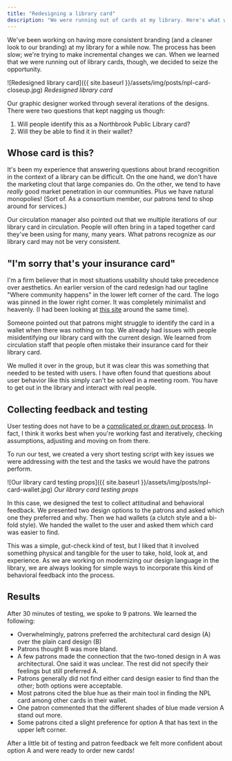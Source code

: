 ```yaml
---
title: "Redesigning a library card"
description: "We were running out of cards at my library. Here's what we did to revamp the design and involve users in the process."
---
```


We've been working on having more consistent branding (and a cleaner look to our branding) at my library for a while now. The process has been slow; we're trying to make incremental changes we can. When we learned that we were running out of library cards, though, we decided to seize the opportunity.

<!--more-->

![Redesigned library card]({{ site.baseurl }}/assets/img/posts/npl-card-closeup.jpg)
*Redesigned library card*

Our graphic designer worked through several iterations of the designs. There were two questions that kept nagging us though:

1. Will people identify this as a Northbrook Public Library card?
2. Will they be able to find it in their wallet?

## Whose card is this?

It's been my experience that answering questions about brand recognition in the context of a library can be difficult. On the one hand, we don't have the marketing clout that large companies do. On the other, we tend to have *really* good market penetration in our communities. Plus we have natural monopolies! (Sort of. As a consortium member, our patrons tend to shop around for services.)

Our circulation manager also pointed out that we multiple iterations of our library card in circulation. People will often bring in a taped together card they've been using for many, many years. What patrons recognize as *our* library card may not be very consistent.

## "I'm sorry that's your insurance card"

I'm a firm believer that in most situations usability should take precedence over aesthetics. An earlier version of the card redesign had our tagline "Where community happens" in the lower left corner of the card. The logo was pinned in the lower right corner. It was completely minimalist and heavenly. (I had been looking at [this site](http://minimal.directory/) around the same time).

Someone pointed out that patrons might struggle to identify the card in a wallet when there was nothing on top. We already had issues with people misidentifying our library card with the current design. We learned from circulation staff that people often mistake their insurance card for their library card.

We mulled it over in the group, but it was clear this was something that needed to be tested with users. I have often found that questions about user behavior like this simply can't be solved in a meeting room. You have to get out in the library and interact with real people.

## Collecting feedback and testing

User testing does not have to be a [complicated or drawn out process](/posts/library-website-usability-testing/). In fact, I think it works best when you're working fast and iteratively, checking assumptions, adjusting and moving on from there.

To run our test, we created a very short testing script with key issues we were addressing with the test and the tasks we would have the patrons perform.

![Our library card testing props]({{ site.baseurl }}/assets/img/posts/npl-card-wallet.jpg)
*Our library card testing props*

In this case, we designed the test to collect attitudinal and behavioral feedback. We presented two design options to the patrons and asked which one they preferred and why. Then we had wallets (a clutch style and a bi-fold style). We handed the wallet to the user and asked them which card was easier to find.

This was a simple, gut-check kind of test, but I liked that it involved something physical and tangible for the user to take, hold, look at, and experience. As we are working on modernizing our design language in the library, we are always looking for simple ways to incorporate this kind of behavioral feedback into the process.

## Results

After 30 minutes of testing, we spoke to 9 patrons. We learned the following:

- Overwhelmingly, patrons preferred the architectural card design (A) over the plain card design (B)
- Patrons thought B was more bland.
- A few patrons made the connection that the two-toned design in A was architectural. One said it was unclear. The rest did not specify their feelings but still preferred A.
- Patrons generally did not find either card design easier to find than the other; both options were acceptable.
- Most patrons cited the blue hue as their main tool in finding the NPL card among other cards in their wallet.
- One patron commented that the different shades of blue made version A stand out more.
- Some patrons cited a slight preference for option A that has text in the upper left corner.

After a little bit of testing and patron feedback we felt more confident about option A and were ready to order new cards!
